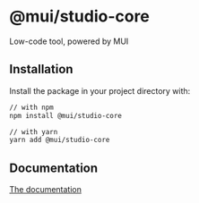 # @mui/studio-core

Low-code tool, powered by MUI

## Installation

Install the package in your project directory with:

```sh
// with npm
npm install @mui/studio-core

// with yarn
yarn add @mui/studio-core
```

## Documentation

[The documentation](https://github.com/mui/mui-studio/tree/master/docs)
